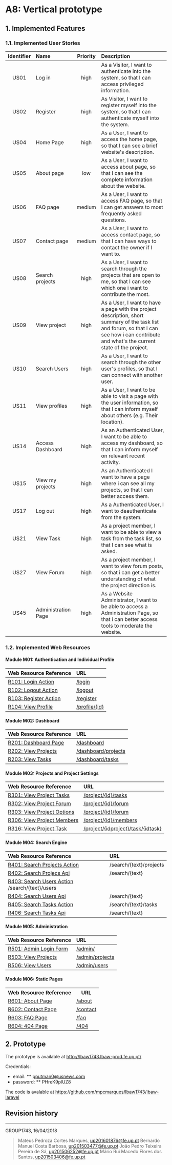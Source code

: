 # A8: Vertical prototype

## 1. Implemented Features

### 1.1. Implemented User Stories

| Identifier | Name | Priority | Description |
| :----------:|:--------------|:---------:|:------------|
| US01 | Log in | high | As a Visitor, I want to authenticate into the system, so that I can access privileged information.  |
| US02 | Register | high | As Visitor, I want to register myself into the system, so that I can authenticate myself into the system.  |
| US04 | Home Page | high | As a User, I want to access the home page, so that I can see a brief website's description.  |
| US05 | About page | low | As a User, I want to access about page, so that I can see the complete information about the website. |
| US06 | FAQ page | medium | As a User, I want to access FAQ page, so that I can get answers to most frequently asked questions. |
| US07 | Contact page | medium | As a User, I want to access contact page, so that I can have ways to contact the owner if I want to.|
| US08 | Search projects | high | As a User, I want to search through the projects that are open to me, so that I can see which one i want to contribute the most.|
| US09 | View project | high | As a User, I want to have a page with the project description, short summary of the task list and forum, so that I can see how i can contribute and what's the current state of the project.|
| US10 | Search Users | high | As a User, I want to search through the other user's profiles, so that I can connect with another user.|
| US11 | View profiles | high | As a User, I want to be able to visit a page with the user information, so that I can inform myself about others (e.g. Their location).|
| US14 | Access Dashboard | high | As an Authenticated User, I want to be able to access my dashboard, so that I can inform myself on relevant recent activity.|
| US15 | View my projects | high | As an Authenticated I want to have a page where i can see all my projects, so that I can better access them.|
| US17 | Log out | high | As a Authenticated User, I want to deauthenticate from the system.|
| US21 | View Task | high | As a project member, I want to be able to view a task from the task list, so that I can see what is asked.|
| US27 | View Forum | high | As a project member, I want to view forum posts, so that i can get a better understanding of what the project direction is.|
| US45 | Administration Page | high | As a Website Administrator, I want to be able to access a Administration Page, so that i can better access tools to moderate the website.|

### 1.2. Implemented Web Resources

#### Module M01: Authentication and Individual Profile

| Web Resource Reference | URL           |
| :----------------------|:--------------|
| [R101: Login Action](https://github.com/mpcmarques/lbaw1743/blob/master/artifacts/A7/A7.md#r101-login-action) | [/login](http://lbaw1743.lbaw-prod.fe.up.pt/login)  |
| [R102: Logout Action](https://github.com/mpcmarques/lbaw1743/blob/master/artifacts/A7/A7.md#r102-logout-action) | [/logout](http://lbaw1743.lbaw-prod.fe.up.pt/logout)  |
| [R103: Register Action](https://github.com/mpcmarques/lbaw1743/blob/master/artifacts/A7/A7.md#r103-register-action) | [/register](http://lbaw1743.lbaw-prod.fe.up.pt/register)  |
| [R104: View Profile](https://github.com/mpcmarques/lbaw1743/blob/master/artifacts/A7/A7.md#r104-view-profile)| [/profile/{id}](http://lbaw1743.lbaw-prod.fe.up.pt/profile/1) |

#### Module M02: Dashboard

| Web Resource Reference | URL           |
| :----------------------|:--------------|
| [R201: Dashboard Page](https://github.com/mpcmarques/lbaw1743/blob/master/artifacts/A7/A7.md#r101-login-action) | [/dashboard](http://lbaw1743.lbaw-prod.fe.up.pt/dashboard) |
| [R202: View Projects](https://github.com/mpcmarques/lbaw1743/blob/master/artifacts/A7/A7.md#r202-view-projects) | [/dashboard/projects](http://lbaw1743.lbaw-prod.fe.up.pt/dashboard/projects) |
| [R203: View Tasks](https://github.com/mpcmarques/lbaw1743/blob/master/artifacts/A7/A7.md#r203-view-tasks) | [/dashboard/tasks](http://lbaw1743.lbaw-prod.fe.up.pt/dashboard/tasks) |

#### Module M03: Projects and Project Settings

| Web Resource Reference | URL           |
| :----------------------|:--------------|
| [R301: View Project Tasks](https://github.com/mpcmarques/lbaw1743/blob/master/artifacts/A7/A7.md#r301-view-project-tasks) | [/project/{id}/tasks](http://lbaw1743.lbaw-prod.fe.up.pt/project/1/tasks)  |
| [R302: View Project Forum](https://github.com/mpcmarques/lbaw1743/blob/master/artifacts/A7/A7.md#r302-view-project-forum) | [/project/{id}/forum](http://lbaw1743.lbaw-prod.fe.up.pt/project/1/forum)  |
| [R303: View Project Options](https://github.com/mpcmarques/lbaw1743/blob/master/artifacts/A7/A7.md#r303-view-project-options) | [/project/{id}/forum](http://lbaw1743.lbaw-prod.fe.up.pt/project/1/options)  |
| [R306: View Project Members](https://github.com/mpcmarques/lbaw1743/blob/master/artifacts/A7/A7.md#r306-view-project-members) | [/project/{id}/members](http://lbaw1743.lbaw-prod.fe.up.pt/project/1/members)  |
| [R316: View Project Task](https://github.com/mpcmarques/lbaw1743/blob/master/artifacts/A7/A7.md#r316-view-project-task) | [/project/{idproject}/task/{idtask}](http://lbaw1743.lbaw-prod.fe.up.pt/project/1/task/1)  |

#### Module M04: Search Engine

| Web Resource Reference | URL           |
| :----------------------|:--------------|
| [R401: Search Projects Action](https://github.com/mpcmarques/lbaw1743/blob/master/artifacts/A7/A7.md#r401-search-projects-action) | /search/{text}/projects  |
| [R402: Search Projecs Api](https://github.com/mpcmarques/lbaw1743/blob/master/artifacts/A7/A7.md#r402-search-projects-api) | /search/{text} |
| [R403: Search Users Action](https://github.com/mpcmarques/lbaw1743/blob/master/artifacts/A7/A7.md#r403-search-users-action) /search/{text}/users |
| [R404: Search Users Api](https://github.com/mpcmarques/lbaw1743/blob/master/artifacts/A7/A7.md#r404-search-users-api) | /search/{text} |
| [R405: Search Tasks Action](https://github.com/mpcmarques/lbaw1743/blob/master/artifacts/A7/A7.md#r405-search-tasks-action) | /search/{text}/tasks |
| [R406: Search Tasks Api](https://github.com/mpcmarques/lbaw1743/blob/master/artifacts/A7/A7.md#r406-search-tasks-api) | /search/{text} |

#### Module M05: Administration

| Web Resource Reference | URL           |
| :----------------------|:--------------|
| [R501: Admin Login Form](https://github.com/mpcmarques/lbaw1743/blob/master/artifacts/A7/A7.md#r501-admin-login-form) | [/admin/](http://lbaw1743.lbaw-prod.fe.up.pt/admin)   |
| [R503: View Projects](https://github.com/mpcmarques/lbaw1743/blob/master/artifacts/A7/A7.md#r503-view-projects) | [/admin/projects](http://lbaw1743.lbaw-prod.fe.up.pt/admin/projects)   |
| [R506: View Users](https://github.com/mpcmarques/lbaw1743/blob/master/artifacts/A7/A7.md#r506-view-users) | [/admin/users](http://lbaw1743.lbaw-prod.fe.up.pt/admin/users)   |

#### Module M06: Static Pages

<table>
  <tr>
    <th>Web Resource Reference</th>
    <th>URL</th>
  </tr>
  <tr>
    <td><a href="https://github.com/mpcmarques/lbaw1743/blob/master/artifacts/A7/A7.md#r601-about-page">R601: About Page</a></td>
    <td><a href="http://lbaw1743.lbaw-prod.fe.up.pt/about">/about</a></td>
  </tr>
  <tr>
    <td><a href="https://github.com/mpcmarques/lbaw1743/blob/master/artifacts/A7/A7.md#r602-contact-page">R602: Contact Page</a></td>
    <td><a href="http://lbaw1743.lbaw-prod.fe.up.pt/contact">/contact</a></td>
  </tr>
  <tr>
    <td><a href="https://github.com/mpcmarques/lbaw1743/blob/master/artifacts/A7/A7.md#r603-faq-page">R603: FAQ Page</a></td>
    <td><a href="http://lbaw1743.lbaw-prod.fe.up.pt/faq">/faq</a></td>
  </tr>
  <tr>
    <td><a href="https://github.com/mpcmarques/lbaw1743/blob/master/artifacts/A7/A7.md#r604-404">R604: 404 Page</a></td>
    <td><a href="http://lbaw1743.lbaw-prod.fe.up.pt/404">/404</a></td>
  </tr>
</table>

## 2. Prototype

The prototype is available at http://lbaw1743.lbaw-prod.fe.up.pt/

Credentials:
* email:
  ** pputman0@usnews.com
* password:
  ** PHreK9plUZ8

The code is avalable at https://github.com/mpcmarques/lbaw1743/lbaw-laravel

## Revision history

<!-- Changes made to the first submission:
1. Item 1
1. Item 2 -->

***

GROUP1743, 16/04/2018

> Mateus Pedroza Cortes Marques, up201601876@fe.up.pt
> Bernardo Manuel Costa Barbosa, up201503477@fe.up.pt
> João Pedro Teixeira Pereira de Sá, up201506252@fe.up.pt
> Mário Rui Macedo Flores dos Santos, up201503406@fe.up.pt
